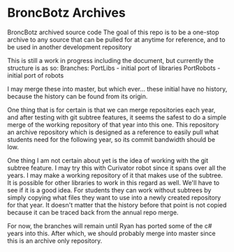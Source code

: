 # BroncBotz Archives
BroncBotz archived source code
The goal of this repo is to be a one-stop archive to any source that can be pulled for at anytime for reference, and to be used in another development repository

This is still a work in progress including the document, but currently the structure is as so:
Branches:
PortLibs - initial port of libraries
PortRobots - initial port of robots

I may merge these into master, but which ever... these initial have no history, because the history can be found from its origin.

One thing that is for certain is that we can merge repositories each year, and after testing with git subtree features, it seems the safest to do a simple merge of the working repository of that year into this one.  This repository an archive repository which is designed as a reference to easily pull what students need for the following year, so its commit bandwidth should be low.

One thing I am not certain about yet is the idea of working with the git subtree feature.  I may try this with Curivator robot since it spans over all the years.  I may make a working repository of it that makes use of the subtree.  It is possible for other libraries to work in this regard as well.  We'll have to see if it is a good idea.  For students they can work without subtrees by simply copying what files they want to use into a newly created repository for that year.  It doesn't matter that the history before that point is not copied because it can be traced back from the annual repo merge.

For now, the branches will remain until Ryan has ported some of the c# years into this.  After which, we should probably merge into master since this is an archive only repository.

